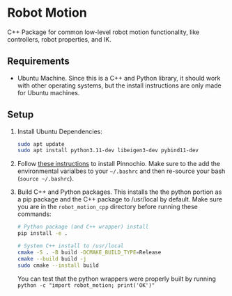 # Robot Motion
C++ Package for common low-level robot motion functionality, like controllers, robot properties, and IK.

## Requirements
* Ubuntu Machine. Since this is a C++ and Python library, it should work with other operating systems, but the install instructions are only made for Ubuntu machines.

## Setup
1. Install Ubuntu Dependencies:
    ```bash
    sudo apt update
    sudo apt install python3.11-dev libeigen3-dev pybind11-dev
    ```
2. Follow [these instructions](https://stack-of-tasks.github.io/pinocchio/download.html) to install Pinnochio. Make sure to the add the environmental varialbes to your `~/.bashrc` and then re-source your bash (`source ~/.bashrc`).

3. Build C++ and Python packages. This installs the the python portion as a pip package and the C++ package to /usr/local by default. Make sure you are in the `robot_motion_cpp` directory before running these commands:

    ```bash
    # Python package (and C++ wrapper) install
    pip install -e .        
    
    # System C++ install to /usr/local
    cmake -S . -B build -DCMAKE_BUILD_TYPE=Release
    cmake --build build -j
    sudo cmake --install build 
    ```


    You can test that the python wrappers were properly built by running `python -c "import robot_motion; print('OK')"`



